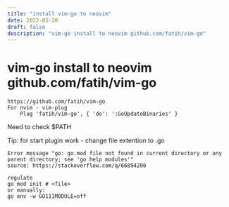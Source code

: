 ```yaml
---
title: "install vim-go to neovim"
date: 2022-05-20
draft: false
description: "vim-go install to neovim github.com/fatih/vim-go"
---
```

# vim-go install to neovim github.com/fatih/vim-go

```
https://github.com/fatih/vim-go
For nvim - vim-plug
    Plug 'fatih/vim-go', { 'do': ':GoUpdateBinaries' }
```
Need to check $PATH

Tip: for start plugin work - change file extention to .go

```
Error message "go: go.mod file not found in current directory or any parent directory; see 'go help modules'"
source: https://stackoverflow.com/q/66894200

regulate
go mod init # <file> 
or manually:
go env -w GO111MODULE=off
```


